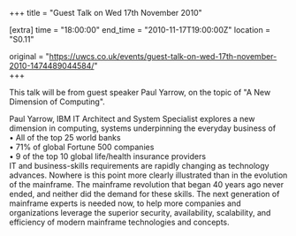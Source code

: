 +++
title = "Guest Talk on Wed 17th November 2010"

[extra]
time = "18:00:00"
end_time = "2010-11-17T19:00:00Z"
location = "S0.11"

original = "https://uwcs.co.uk/events/guest-talk-on-wed-17th-november-2010-1474489044584/"    
+++

This talk will be from guest speaker Paul Yarrow, on the topic of "A New Dimension of Computing".

Paul Yarrow, IBM IT Architect and System Specialist explores a new dimension in computing, systems underpinning the everyday business of  
• All of the top 25 world banks  
• 71% of global Fortune 500 companies  
• 9 of the top 10 global life/health insurance providers  
IT and business-skills requirements are rapidly changing as technology advances. Nowhere is this point more clearly illustrated than in the evolution of the mainframe. The mainframe revolution that began 40 years ago never ended, and neither did the demand for these skills. The next generation of mainframe experts is needed now, to help more companies and organizations leverage the superior security, availability, scalability, and efficiency of modern mainframe technologies and concepts.

